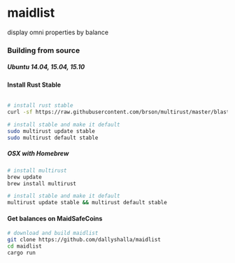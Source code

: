 # maidlist
display omni properties by balance

### Building from source

##### Ubuntu 14.04, 15.04, 15.10

#### Install Rust Stable

```bash

# install rust stable
curl -sf https://raw.githubusercontent.com/brson/multirust/master/blastoff.sh | sh

# install stable and make it default
sudo multirust update stable
sudo multirust default stable
```

##### OSX with Homebrew

```bash
# install multirust
brew update
brew install multirust

# install stable and make it default
multirust update stable && multirust default stable
```

#### Get balances on MaidSafeCoins

```bash
# download and build maidlist
git clone https://github.com/dallyshalla/maidlist
cd maidlist
cargo run
```